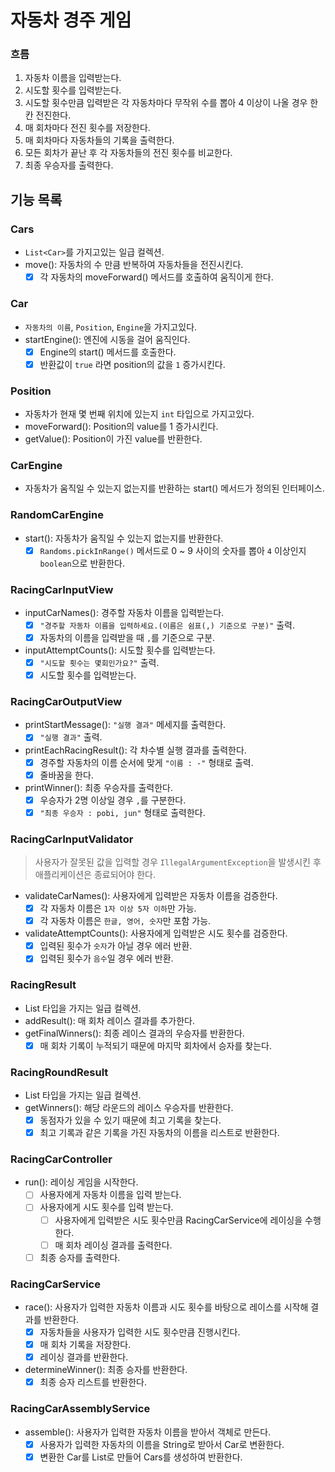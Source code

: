 # 자동차 경주 게임

### 흐름

1. 자동차 이름을 입력받는다.
2. 시도할 횟수를 입력받는다.
3. 시도할 횟수만큼 입력받은 각 자동차마다 무작위 수를 뽑아 4 이상이 나올 경우 한 칸 전진한다.
4. 매 회차마다 전진 횟수를 저장한다.
5. 매 회차마다 자동차들의 기록을 출력한다.
6. 모든 회차가 끝난 후 각 자동차들의 전진 횟수를 비교한다.
7. 최종 우승자를 출력한다.

## 기능 목록

### Cars

- `List<Car>`를 가지고있는 일급 컬렉션.
- move(): 자동차의 수 만큼 반복하여 자동차들을 전진시킨다.
    - [x] 각 자동차의 moveForward() 메서드를 호출하여 움직이게 한다.

### Car

- `자동차의 이름`, `Position`, `Engine`을 가지고있다.
- startEngine(): 엔진에 시동을 걸어 움직인다.
    - [x] Engine의 start() 메서드를 호출한다.
    - [x] 반환값이 `true` 라면 position의 값을 `1` 증가시킨다.

### Position

- 자동차가 현재 몇 번째 위치에 있는지 `int` 타입으로 가지고있다.
- moveForward(): Position의 value를 1 증가시킨다.
- getValue(): Position이 가진 value를 반환한다.

### CarEngine

- 자동차가 움직일 수 있는지 없는지를 반환하는 start() 메서드가 정의된 인터페이스.

### RandomCarEngine

- start(): 자동차가 움직일 수 있는지 없는지를 반환한다.
    - [x] `Randoms.pickInRange()` 메서드로 0 ~ 9 사이의 숫자를 뽑아 `4` 이상인지 `boolean`으로 반환한다.

### RacingCarInputView

- inputCarNames(): 경주할 자동차 이름을 입력받는다.
    - [x] `"경주할 자동차 이름을 입력하세요.(이름은 쉼표(,) 기준으로 구분)"` 출력.
    - [x] 자동차의 이름을 입력받을 때 `,`를 기준으로 구분.

- inputAttemptCounts(): 시도할 횟수를 입력받는다.
    - [x] `"시도할 횟수는 몇회인가요?"` 출력.
    - [x] 시도할 횟수를 입력받는다.

### RacingCarOutputView

- printStartMessage(): `"실행 결과"` 메세지를 출력한다.
    - [x] `"실행 결과"` 출력.

- printEachRacingResult(): 각 차수별 실행 결과를 출력한다.
    - [x] 경주할 자동차의 이름 순서에 맞게 `"이름 : -"` 형태로 출력.
    - [x] 줄바꿈을 한다.

- printWinner(): 최종 우승자를 출력한다.
    - [x] 우승자가 2명 이상일 경우 `,`를 구분한다.
    - [x] `"최종 우승자 : pobi, jun"` 형태로 출력한다.

### RacingCarInputValidator

> 사용자가 잘못된 값을 입력할 경우 `IllegalArgumentException`을 발생시킨 후 애플리케이션은 종료되어야 한다.

- validateCarNames(): 사용자에게 입력받은 자동차 이름을 검증한다.
    - [x] 각 자동차 이름은 `1자 이상 5자 이하`만 가능.
    - [x] 각 자동차 이름은 `한글, 영어, 숫자`만 포함 가능.

- validateAttemptCounts(): 사용자에게 입력받은 시도 횟수를 검증한다.
    - [x] 입력된 횟수가 `숫자`가 아닐 경우 에러 반환.
    - [x] 입력된 횟수가 `음수`일 경우 에러 반환.

### RacingResult

- List<RacingRoundResult> 타입을 가지는 일급 컬렉션.
- addResult(): 매 회차 레이스 결과를 추가한다.
- getFinalWinners(): 최종 레이스 결과의 우승자를 반환한다.
    - [x] 매 회차 기록이 누적되기 때문에 마지막 회차에서 승자를 찾는다.

### RacingRoundResult

- List<Car> 타입을 가지는 일급 컬렉션.
- getWinners(): 해당 라운드의 레이스 우승자를 반환한다.
    - [x] 동점자가 있을 수 있기 때문에 최고 기록을 찾는다.
    - [x] 최고 기록과 같은 기록을 가진 자동차의 이름을 리스트로 반환한다.

### RacingCarController

- run(): 레이싱 게임을 시작한다.
    - [ ] 사용자에게 자동차 이름을 입력 받는다.
    - [ ] 사용자에게 시도 횟수를 입력 받는다.
        - [ ] 사용자에게 입력받은 시도 횟수만큼 RacingCarService에 레이싱을 수행한다.
        - [ ] 매 회차 레이싱 결과를 출력한다.
    - [ ] 최종 승자를 출력한다.

### RacingCarService

- race(): 사용자가 입력한 자동차 이름과 시도 횟수를 바탕으로 레이스를 시작해 결과를 반환한다.
    - [x] 자동차들을 사용자가 입력한 시도 횟수만큼 진행시킨다.
    - [x] 매 회차 기록을 저장한다.
    - [x] 레이싱 결과를 반환한다.
- determineWinner(): 최종 승자를 반환한다.
    - [x] 최종 승자 리스트를 반환한다.

### RacingCarAssemblyService

- assemble(): 사용자가 입력한 자동차 이름을 받아서 객체로 만든다.
    - [x] 사용자가 입력한 자동차의 이름을 String<List>로 받아서 Car로 변환한다.
    - [x] 변환한 Car를 List로 만들어 Cars를 생성하여 반환한다.
